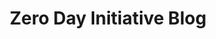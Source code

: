 ---
title: Zero Day Initiative Blog
description: 
url: https://www.zerodayinitiative.com/blog
image:
    # url: '/assets/images/cafe.png'
    # alt: 'Cafe'
tags: ['blog', 'news']
pubDate: 2023-11-08
draft: false
---